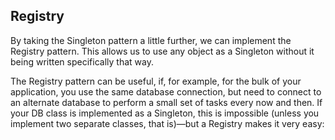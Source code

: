## Registry
By taking the Singleton pattern a little further, we can implement the Registry pattern. This allows us to use any object as a Singleton without it
being written specifically that way.

The Registry pattern can be useful, if, for example, for the bulk of your application, you use the same database connection, but need to connect to
an alternate database to perform a small set of tasks every now and then. If
your DB class is implemented as a Singleton, this is impossible (unless you
implement two separate classes, that is)—but a Registry makes it very easy:
